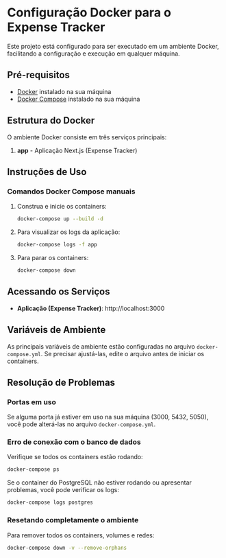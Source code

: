 # Configuração Docker para o Expense Tracker

Este projeto está configurado para ser executado em um ambiente Docker, facilitando a configuração e execução em qualquer máquina.

## Pré-requisitos

- [Docker](https://www.docker.com/get-started) instalado na sua máquina
- [Docker Compose](https://docs.docker.com/compose/install/) instalado na sua máquina

## Estrutura do Docker

O ambiente Docker consiste em três serviços principais:

1. **app** - Aplicação Next.js (Expense Tracker)

## Instruções de Uso

### Comandos Docker Compose manuais

1. Construa e inicie os containers:

   ```bash
   docker-compose up --build -d
   ```

2. Para visualizar os logs da aplicação:

   ```bash
   docker-compose logs -f app
   ```

3. Para parar os containers:
   ```bash
   docker-compose down
   ```

## Acessando os Serviços

- **Aplicação (Expense Tracker)**: http://localhost:3000

## Variáveis de Ambiente

As principais variáveis de ambiente estão configuradas no arquivo `docker-compose.yml`. Se precisar ajustá-las, edite o arquivo antes de iniciar os containers.

## Resolução de Problemas

### Portas em uso

Se alguma porta já estiver em uso na sua máquina (3000, 5432, 5050), você pode alterá-las no arquivo `docker-compose.yml`.

### Erro de conexão com o banco de dados

Verifique se todos os containers estão rodando:

```bash
docker-compose ps
```

Se o container do PostgreSQL não estiver rodando ou apresentar problemas, você pode verificar os logs:

```bash
docker-compose logs postgres
```

### Resetando completamente o ambiente

Para remover todos os containers, volumes e redes:

```bash
docker-compose down -v --remove-orphans
```

